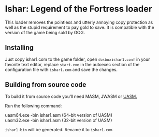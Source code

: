 # Ishar: Legend of the Fortress loader
This loader removes the pointless and utterly annoying copy protection as well as the stupid requirement to pay gold to save. It is compatible with the version of the game being sold by GOG.

## Installing
Just copy ishar1.com to the game folder, open `dosboxishar1.conf` in your favorite text editor, replace `start.exe` in the autoexec section of the configuration file with `ishar1.com` and save the changes.

## Building from source code
To build it from source code you'll need MASM, JWASM or [UASM.](http://www.terraspace.co.uk/uasm.html)

Run the following command:

uasm64.exe -bin ishar1.asm (64-bit version of UASM)<br />
uasm32.exe -bin ishar1.asm (32-bit version of UASM)

`ishar1.bin` will be generated. Rename it to `ishar1.com`
